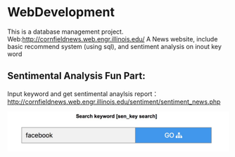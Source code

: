 # WebDevelopment

This is a database management project.  
Web:http://cornfieldnews.web.engr.illinois.edu/ A News website, include basic recommend system (using sql), and sentiment analysis on inout key word

## Sentimental Analysis Fun Part:

Input keyword and get sentimental anaylsis report：
http://cornfieldnews.web.engr.illinois.edu/sentiment/sentiment_news.php

![alt text](https://raw.githubusercontent.com/catphone110/WebDevelopment/master/img/img_1.jpeg)
